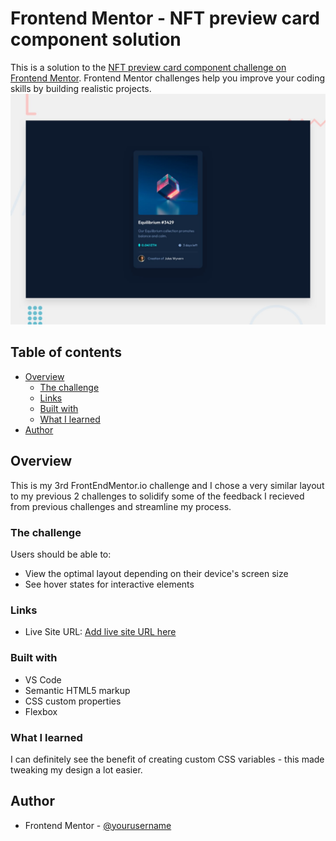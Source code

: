 # Frontend Mentor - NFT preview card component solution

This is a solution to the [NFT preview card component challenge on Frontend Mentor](https://www.frontendmentor.io/challenges/nft-preview-card-component-SbdUL_w0U). Frontend Mentor challenges help you improve your coding skills by building realistic projects. 
![Design preview for the NFT preview card component coding challenge](./design/desktop-preview.jpg)

## Table of contents

- [Overview](#overview)
  - [The challenge](#the-challenge)
  - [Links](#links)
  - [Built with](#built-with)
  - [What I learned](#what-i-learned)
- [Author](#author)



## Overview

This is my 3rd FrontEndMentor.io challenge and I chose a very similar layout to my previous 2 challenges to solidify some of the feedback I recieved from previous challenges and streamline my process.


### The challenge

Users should be able to:

- View the optimal layout depending on their device's screen size
- See hover states for interactive elements


### Links

- Live Site URL: [Add live site URL here](https://cherierose.github.io/nft-preview-card-component-main)


### Built with

- VS Code
- Semantic HTML5 markup
- CSS custom properties
- Flexbox


### What I learned

I can definitely see the benefit of creating custom CSS variables - this made tweaking my design a lot easier.


## Author

- Frontend Mentor - [@yourusername](https://www.frontendmentor.io/profile/cherierose)
